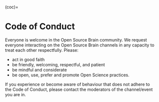 (coc)=
# Code of Conduct

Everyone is welcome in the Open Source Brain community.
We request everyone interacting on the Open Source Brain channels in any capacity to treat each other respectfully.
Please:

- act in good faith
- be friendly, welcoming, respectful, and patient
- be mindful and considerate
- be open, use, prefer and promote Open Science practices.

If you experience or become aware of behaviour that does not adhere to the Code of Conduct, please contact the moderators of the channel/event you are in.
